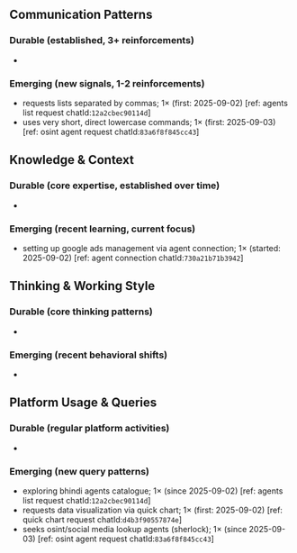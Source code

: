 ## Communication Patterns
### Durable (established, 3+ reinforcements)
-

### Emerging (new signals, 1-2 reinforcements)
- requests lists separated by commas; 1× (first: 2025-09-02) [ref: agents list request chatId:`12a2cbec90114d`]
- uses very short, direct lowercase commands; 1× (first: 2025-09-03) [ref: osint agent request chatId:`83a6f8f845cc43`]

## Knowledge & Context
### Durable (core expertise, established over time)
-

### Emerging (recent learning, current focus)
- setting up google ads management via agent connection; 1× (started: 2025-09-02) [ref: agent connection chatId:`730a21b71b3942`]

## Thinking & Working Style
### Durable (core thinking patterns)
-

### Emerging (recent behavioral shifts)
-

## Platform Usage & Queries
### Durable (regular platform activities)
-

### Emerging (new query patterns)
- exploring bhindi agents catalogue; 1× (since 2025-09-02) [ref: agents list request chatId:`12a2cbec90114d`]
- requests data visualization via quick chart; 1× (first: 2025-09-02) [ref: quick chart request chatId:`d4b3f90557874e`]
- seeks osint/social media lookup agents (sherlock); 1× (since 2025-09-03) [ref: osint agent request chatId:`83a6f8f845cc43`]